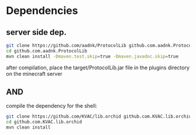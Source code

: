 # Dependencies

## server side dep.
```sh
git clone https://github.com/aadnk/ProtocolLib github.com.aadnk.ProtocolLib 
cd github.com.aadnk.ProtocolLib
mvn clean install -Dmaven.test.skip=true -Dmaven.javadoc.skip=true
```
after compilation, place the target/ProtocolLib.jar file in the plugins directory on the minecraft server

## AND
compile the dependency for the shell:
```sh
git clone https://github.com/KVAC/lib.orchid github.com.KVAC.lib.orchid
cd github.com.KVAC.lib.orchid
mvn clean install
```
